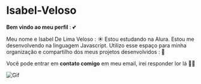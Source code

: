 # Isabel-Veloso

**Bem vindo ao meu perfil** : 💕

Meu nome e Isabel De Lima Veloso : ☀️
Estou estudando na Alura.
Estou me desenvolvendo na linguagem Javascript.
Utilizo esse espaço para minha organização e compartilho dos meus projetos desenvolvidos : 📲

Você pode entrar em **contato comigo** em meu email, irei responder lor lá 👍🏾

![Gif](https://github.com/IsabelVeloso/Isabel-Veloso/assets/169209696/539eaaca-3868-4d44-bd38-815832fdc6a7)
